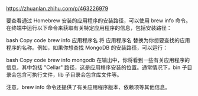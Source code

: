 https://zhuanlan.zhihu.com/p/463226979

要查看通过 Homebrew 安装的应用程序的安装路径，可以使用 brew info 命令。在终端中运行以下命令来获取有关特定应用程序的信息，包括安装路径：

bash
Copy code
brew info 应用程序名
将 应用程序名 替换为你想要查找的应用程序的名称。例如，如果你想查找 MongoDB 的安装路径，可以运行：

bash
Copy code
brew info mongodb
在输出中，你将看到一些有关应用程序的信息，其中包括 "Cellar" 路径，这是应用程序安装的位置。通常情况下，bin 子目录会包含可执行文件，lib 子目录会包含库文件等。

注意，brew info 命令还提供了有关应用程序版本、依赖项等其他信息。